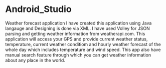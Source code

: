 # Android_Studio
Weather forecast application
I have created this application using Java langauge and Designing is done via XML.
I have used Volley for JSON parsing and getting weather information from weatherapi.com.
This application will access your GPS and provide current weather status, temperature, current weather conditiom and hourly weather forecast of the whole day which includes temperature and wind speed.
This app also have manual search feature through which you can get weather information about any place in the world.
